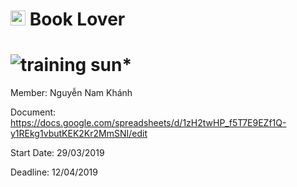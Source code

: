 # <img src="http://www.carlosicaza.com/wp-content/uploads/2014/07/Swift-logo.png" width="24"> Book Lover

![training sun*](https://img.shields.io/badge/training-sun*-orange.svg)
============

Member: Nguyễn Nam Khánh

Document: https://docs.google.com/spreadsheets/d/1zH2twHP_f5T7E9EZf1Q-y1REkg1vbutKEK2Kr2MmSNI/edit

Start Date: 29/03/2019

Deadline: 12/04/2019